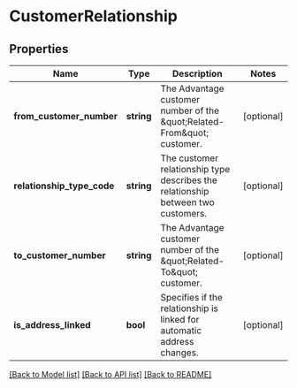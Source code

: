 # CustomerRelationship

## Properties
Name | Type | Description | Notes
------------ | ------------- | ------------- | -------------
**from_customer_number** | **string** | The Advantage customer number of the \&quot;Related-From\&quot; customer. | [optional] 
**relationship_type_code** | **string** | The customer relationship type describes the relationship between two customers. | [optional] 
**to_customer_number** | **string** | The Advantage customer number of the \&quot;Related-To\&quot; customer. | [optional] 
**is_address_linked** | **bool** | Specifies if the relationship is linked for automatic address changes. | [optional] 

[[Back to Model list]](../README.md#documentation-for-models) [[Back to API list]](../README.md#documentation-for-api-endpoints) [[Back to README]](../README.md)


